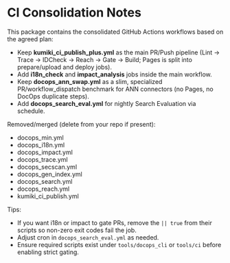 # CI Consolidation Notes

This package contains the consolidated GitHub Actions workflows based on the agreed plan:

- Keep **kumiki_ci_publish_plus.yml** as the main PR/Push pipeline (Lint → Trace → IDCheck → Reach → Gate → Build; Pages is split into prepare/upload and deploy jobs).
- Add **i18n_check** and **impact_analysis** jobs inside the main workflow.
- Keep **docops_ann_swap.yml** as a slim, specialized PR/workflow_dispatch benchmark for ANN connectors (no Pages, no DocOps duplicate steps).
- Add **docops_search_eval.yml** for nightly Search Evaluation via schedule.

Removed/merged (delete from your repo if present):
- docops_min.yml
- docops_i18n.yml
- docops_impact.yml
- docops_trace.yml
- docops_secscan.yml
- docops_gen_index.yml
- docops_search.yml
- docops_reach.yml
- kumiki_ci_publish.yml

Tips:
- If you want i18n or impact to gate PRs, remove the `|| true` from their scripts so non-zero exit codes fail the job.
- Adjust cron in `docops_search_eval.yml` as needed.
- Ensure required scripts exist under `tools/docops_cli` or `tools/ci` before enabling strict gating.
